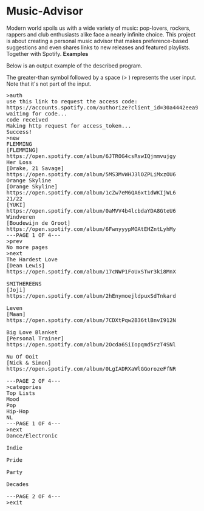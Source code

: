 # Music-Advisor
Modern world spoils us with a wide variety of music: pop-lovers, rockers, rappers and club enthusiasts alike face a nearly infinite choice. This project is about creating a personal music advisor that makes preference-based suggestions and even shares links to new releases and featured playlists. Together with Spotify.
<b>Examples</b>

Below is an output example of the described program.

The greater-than symbol followed by a space (> ) represents the user input. Note that it's not part of the input.
<pre>
>auth
use this link to request the access code:
https://accounts.spotify.com/authorize?client_id=30a4442eea954024b600f184843378ed&redirect_uri=http://localhost:8080&response_type=code
waiting for code...
code received
Making http request for access_token...
Success!
>new
FLEMMING
[FLEMMING]
https://open.spotify.com/album/6JTROG4csRswIQjmmvujgy
Her Loss
[Drake, 21 Savage]
https://open.spotify.com/album/5MS3MvWHJ3lOZPLiMxzOU6
Orange Skyline
[Orange Skyline]
https://open.spotify.com/album/1cZw7eM6QA6xt1dWKIjWL6
21/22
[YUKI]
https://open.spotify.com/album/0aMVV4b4lcbdaYDA8GteU6
Windveren
[Boudewijn de Groot]
https://open.spotify.com/album/6FwnyyypMOAtEHZntLyhMy
---PAGE 1 OF 4---
>prev
No more pages
>next
The Hardest Love
[Dean Lewis]
https://open.spotify.com/album/17cNWP1FoUxSTwr3ki8MnX

SMITHEREENS
[Joji]
https://open.spotify.com/album/2hEnymoejldpuxSdTnkard

Leven
[Maan]
https://open.spotify.com/album/7CDXtPqw2B36tlBnvI912N

Big Love Blanket
[Personal Trainer]
https://open.spotify.com/album/2Ocda6SiIopqmd5rzT4SNl

Nu Of Ooit
[Nick & Simon]
https://open.spotify.com/album/0LgIADRXaWlGGorozeFfNR

---PAGE 2 OF 4---
>categories
Top Lists
Mood
Pop
Hip-Hop
NL
---PAGE 1 OF 4---
>next
Dance/Electronic

Indie

Pride

Party

Decades

---PAGE 2 OF 4---
>exit
</pre>
